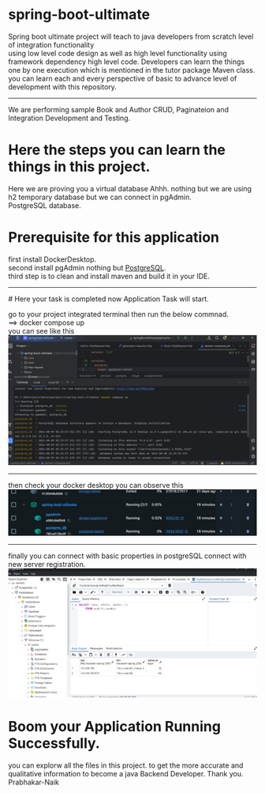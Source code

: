 # spring-boot-ultimate

Spring boot ultimate project will teach to java developers from scratch level of integration functionality<br/>
using low level code design as well as high level functionality using framework dependency high level code.
Developers can learn the things one by one execution which is mentioned in the tutor package Maven class.<br/>
you can learn each and every perspective of basic to advance level of development with this repository.

<hr/>
We are performing sample Book and Author CRUD, Paginateion and Integration Development and Testing.<br/>

# Here the steps you can learn the things in this project.<br/>

Here we are proving you a virtual database Ahhh. nothing but we are using h2 temporary database but we can connect in pgAdmin.<br/>
PostgreSQL database.

# Prerequisite for this application
first install DockerDesktop.<br/>
second install pgAdmin nothing but <a href="https://www.postgresql.org/">PostgreSQL</a>.<br/>
third step is to clean and install maven and build it in your IDE.<br/>

<hr/>
# Here your task is completed now Application Task will start.

go to your project integrated terminal then run the below commnad.<br/>
==> docker compose up<br/>
you can see like this<br/>
<img src="spring-ultimate/Screenshot 2024-08-09 112118.png" alt="error"/>

<hr/>
then check your docker desktop
you can observe this
<img src="spring-ultimate/Screenshot 2024-08-09 112142.png" alt="error"/>

<hr/>
finally you can connect with basic properties in postgreSQL connect with new server registration.
<img src="spring-ultimate/Screenshot 2024-08-09 112413.png" alt="error"/>

# Boom your Application Running Successfully.

you can explorw all the files in this project.
to get the more accurate and qualitative information to become a java Backend Developer.
Thank you.
Prabhakar-Naik
